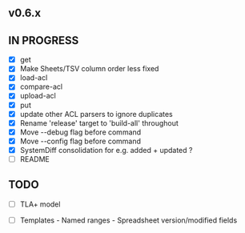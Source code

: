 ## v0.6.x

## IN PROGRESS

- [x] get
- [x] Make Sheets/TSV column order less fixed
- [x] load-acl
- [x] compare-acl
- [x] upload-acl
- [x] put 
- [x] update other ACL parsers to ignore duplicates
- [x] Rename 'release' target to 'build-all' throughout
- [x] Move --debug flag before command
- [x] Move --config flag before command
- [x] SystemDiff consolidation for e.g. added + updated ?
- [ ] README

## TODO

- [ ] TLA+ model
- [ ] Templates
      - Named ranges
      - Spreadsheet version/modified fields



